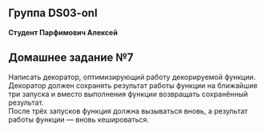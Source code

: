 ## Группа DS03-onl

__Студент Парфимович Алексей__

## Домашнее задание №7

Написать декоратор, оптимизирующий работу декорируемой функции.  
Декоратор должен сохранять результат работы функции на ближайшие три запуска и вместо выполнения функции возвращать сохранённый результат.  
После трёх запусков функция должна вызываться вновь, а результат работы функции — вновь кешироваться.  

